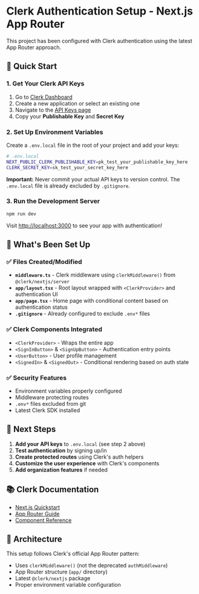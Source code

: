 # Clerk Authentication Setup - Next.js App Router

This project has been configured with Clerk authentication using the latest App Router approach.

## 🚀 Quick Start

### 1. Get Your Clerk API Keys

1. Go to [Clerk Dashboard](https://dashboard.clerk.com/)
2. Create a new application or select an existing one
3. Navigate to the [API Keys page](https://dashboard.clerk.com/last-active?path=api-keys)
4. Copy your **Publishable Key** and **Secret Key**

### 2. Set Up Environment Variables

Create a `.env.local` file in the root of your project and add your keys:

```bash
# .env.local
NEXT_PUBLIC_CLERK_PUBLISHABLE_KEY=pk_test_your_publishable_key_here
CLERK_SECRET_KEY=sk_test_your_secret_key_here
```

**Important:** Never commit your actual API keys to version control. The `.env.local` file is already excluded by `.gitignore`.

### 3. Run the Development Server

```bash
npm run dev
```

Visit [http://localhost:3000](http://localhost:3000) to see your app with authentication!

## 📁 What's Been Set Up

### ✅ Files Created/Modified

- **`middleware.ts`** - Clerk middleware using `clerkMiddleware()` from `@clerk/nextjs/server`
- **`app/layout.tsx`** - Root layout wrapped with `<ClerkProvider>` and authentication UI
- **`app/page.tsx`** - Home page with conditional content based on authentication status
- **`.gitignore`** - Already configured to exclude `.env*` files

### ✅ Clerk Components Integrated

- `<ClerkProvider>` - Wraps the entire app
- `<SignInButton>` & `<SignUpButton>` - Authentication entry points
- `<UserButton>` - User profile management
- `<SignedIn>` & `<SignedOut>` - Conditional rendering based on auth state

### ✅ Security Features

- Environment variables properly configured
- Middleware protecting routes
- `.env*` files excluded from git
- Latest Clerk SDK installed

## 🎯 Next Steps

1. **Add your API keys** to `.env.local` (see step 2 above)
2. **Test authentication** by signing up/in
3. **Create protected routes** using Clerk's auth helpers
4. **Customize the user experience** with Clerk's components
5. **Add organization features** if needed

## 📚 Clerk Documentation

- [Next.js Quickstart](https://clerk.com/docs/quickstarts/nextjs)
- [App Router Guide](https://clerk.com/docs/references/nextjs/overview)
- [Component Reference](https://clerk.com/docs/components/overview)

## 🔧 Architecture

This setup follows Clerk's official App Router pattern:
- Uses `clerkMiddleware()` (not the deprecated `authMiddleware`)
- App Router structure (`app/` directory)
- Latest `@clerk/nextjs` package
- Proper environment variable configuration

